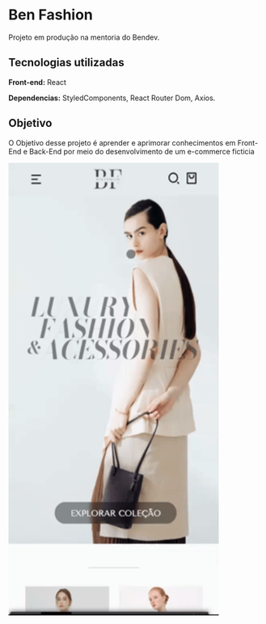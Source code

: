 
# Ben Fashion

Projeto em produção na mentoria do Bendev.


## Tecnologias utilizadas

**Front-end:**  React

**Dependencias:** StyledComponents, React Router Dom, Axios.





## Objetivo

O Objetivo desse projeto é aprender e aprimorar conhecimentos em Front-End e Back-End por meio do
desenvolvimento de um e-commerce ficticia 


<img src="Overview.gif"  width="416px" height="896px" alt="">

